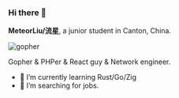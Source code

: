 ### Hi there 👋

**MeteorLiu/流星**, a junior student in Canton, China.

![gopher](https://github.com/MeteorsLiu/MeteorsLiu/assets/17515813/7f904837-ca36-45e3-b58d-7a242d7f94e4)

Gopher & PHPer & React guy & Network engineer.

- 🌱 I’m currently learning Rust/Go/Zig
- 🤔 I’m searching for jobs.
